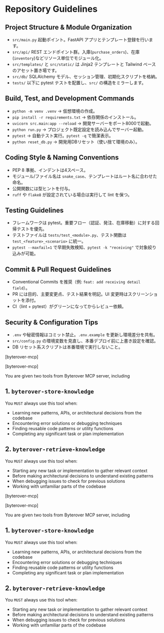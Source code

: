# Repository Guidelines

## Project Structure & Module Organization
- `src/main.py` 起動ポイント。FastAPI アプリとテンプレート登録を行います。
- `src/api/` REST エンドポイント群。入庫(`purchase_orders`)、在庫(`inventory`)などリソース単位でモジュール化。
- `src/templates/` と `src/static/` は Jinja2 テンプレートと Tailwind ベースのアセット置き場です。
- `src/db/` SQLAlchemy モデル、セッション管理、初期化スクリプトを格納。
- `tests/` 以下に pytest テストを配置し、`src/` の構造をミラーします。

## Build, Test, and Development Commands
- `python -m venv .venv` → 仮想環境の作成。
- `pip install -r requirements.txt` → 依存関係のインストール。
- `uvicorn src.main:app --reload` → 開発サーバーをポート8000で起動。
- `python run.py` → プロジェクト既定設定を読み込んでサーバー起動。
- `pytest` → 自動テスト実行。`pytest -q` で簡潔表示。
- `python reset_db.py` → 開発用DBリセット（使い捨て環境のみ）。

## Coding Style & Naming Conventions
- PEP 8 準拠、インデントは4スペース。
- モジュール/ファイル名は `snake_case`、テンプレートはルート名に合わせた命名。
- 公開関数には型ヒントを付与。
- `ruff` や `flake8` が設定されている場合は実行して lint を保つ。

## Testing Guidelines
- フレームワークは pytest。重要フロー（認証、発注、在庫移動）に対する回帰テストを優先。
- テストファイルは `tests/test_<module>.py`、テスト関数は `test_<feature>_<scenario>` に統一。
- `pytest --maxfail=1` で早期失敗検知、`pytest -k "receiving"` で対象絞り込みが可能。

## Commit & Pull Request Guidelines
- Conventional Commits を推奨（例: `feat: add receiving detail field`）。
- PR には目的、主要変更点、テスト結果を明記。UI 変更時はスクリーンショットを添付。
- CI（lint + pytest）がグリーンになってからレビュー依頼。

## Security & Configuration Tips
- `.env` や秘密情報はコミット禁止。`.env.example` を更新し環境差分を共有。
- `src/config.py` の環境変数を見直し、本番デプロイ前に上書き設定を確認。
- DB リセット系スクリプトは本番環境で実行しないこと。

[byterover-mcp]

[byterover-mcp]

You are given two tools from Byterover MCP server, including
## 1. `byterover-store-knowledge`
You `MUST` always use this tool when:

+ Learning new patterns, APIs, or architectural decisions from the codebase
+ Encountering error solutions or debugging techniques
+ Finding reusable code patterns or utility functions
+ Completing any significant task or plan implementation

## 2. `byterover-retrieve-knowledge`
You `MUST` always use this tool when:

+ Starting any new task or implementation to gather relevant context
+ Before making architectural decisions to understand existing patterns
+ When debugging issues to check for previous solutions
+ Working with unfamiliar parts of the codebase

[byterover-mcp]

[byterover-mcp]

You are given two tools from Byterover MCP server, including
## 1. `byterover-store-knowledge`
You `MUST` always use this tool when:

+ Learning new patterns, APIs, or architectural decisions from the codebase
+ Encountering error solutions or debugging techniques
+ Finding reusable code patterns or utility functions
+ Completing any significant task or plan implementation

## 2. `byterover-retrieve-knowledge`
You `MUST` always use this tool when:

+ Starting any new task or implementation to gather relevant context
+ Before making architectural decisions to understand existing patterns
+ When debugging issues to check for previous solutions
+ Working with unfamiliar parts of the codebase
